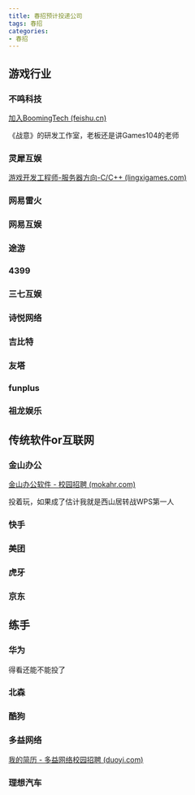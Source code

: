 ```yaml
---
title: 春招预计投递公司
tags: 春招
categories:
- 春招
---
```


## 游戏行业

### 不鸣科技

[加入BoomingTech (feishu.cn)](https://boomingtech.jobs.feishu.cn/263245)

《战意》的研发工作室，老板还是讲Games104的老师

### 灵犀互娱

[游戏开发工程师-服务器方向-C/C++ (lingxigames.com)](https://talent.lingxigames.com/campus/position-detail?lang=zh&positionId=2020641)

### 网易雷火

### 网易互娱

### 途游

### 4399

### 三七互娱

### 诗悦网络

### 吉比特

### 友塔

### funplus

### 祖龙娱乐





## 传统软件or互联网

### 金山办公

[金山办公软件 - 校园招聘 (mokahr.com)](https://app.mokahr.com/campus-recruitment/wps/41436#/jobs?project[0]=100054447&page=1&anchorName=jobsList)

投着玩，如果成了估计我就是西山居转战WPS第一人

### 快手

### 美团

### 虎牙

### 京东

## 练手

### 华为

得看还能不能投了

### 北森

### 酷狗

### 多益网络

[我的简历 - 多益网络校园招聘 (duoyi.com)](https://xz.duoyi.com/v40/#/center/resume-detail)

### 理想汽车


